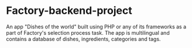 # Factory-backend-project
An app "Dishes of the world" built using PHP or any of its frameworks as a part of Factory's selection process task. The app is multilingual and contains a database of dishes, ingredients, categories and tags.
